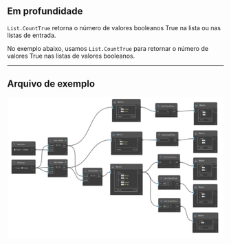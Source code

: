 ## Em profundidade
`List.CountTrue` retorna o número de valores booleanos True na lista ou nas listas de entrada.

No exemplo abaixo, usamos `List.CountTrue` para retornar o número de valores True nas listas de valores booleanos.

___
## Arquivo de exemplo

![List.CountTrue](./DSCore.List.CountTrue_img.jpg)
